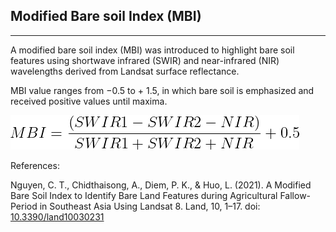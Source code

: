 ## Modified Bare soil Index (MBI)
<hr>

A modified bare soil index (MBI) was introduced to highlight bare soil features using shortwave infrared (SWIR) and near-infrared (NIR) wavelengths derived from Landsat surface reflectance.

MBI value ranges from −0.5 to + 1.5, in which bare soil is emphasized and received positive values until maxima.

<img src="/file/equation.gif"/>


References:

Nguyen, C. T., Chidthaisong, A., Diem, P. K., & Huo, L. (2021). A Modified Bare Soil Index to Identify Bare Land Features during Agricultural Fallow-Period in Southeast Asia Using Landsat 8. Land, 10, 1–17. doi: <a href="https://www.mdpi.com/2073-445X/10/3/231">10.3390/land10030231</a>
